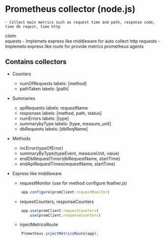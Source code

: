 # Prometheus collector (node.js)

	- Collect main metrics such as request time and path, response code, time db reqest, time http 
clietn  
equests
	- Implemets express like middleware for auto collect http requests
	- Implemets express like route for provide metrics prometheus agents 

## Contains collectors
- Counters 
	- numOfRequests labels: [method]
	- pathTaken labels: [path]
- Summaries
	- apiRequests labels: requestName
	- responses labels: [method, path, status]
	- numErrors labels: [type]
	- summarybyType labels: [type, measure_unit]
	- dbRequests labels: [dbReqName]

- Methods
	- incError(typeOfError)
	- summaryByType(typeEvent, measureUnit, value)
	- endDbRequestTimer(dbRequestName, startTime)
	- endApiRequestTimes(requestName, startTime)
	

- Express like middleware
	- requestMonitor (use for method configure feather.js)
	```js
		app.configure(promClient.requestMonitor)
	```
	- requestCounters, responseCounters
	```js
		app.use(promClient.requestCounters)
  		   .use(promClient.responseCounters)
	```
	- injectMetricsRoute
	```js
		Prometheus.injectMetricsRoute(app);
	```


 
